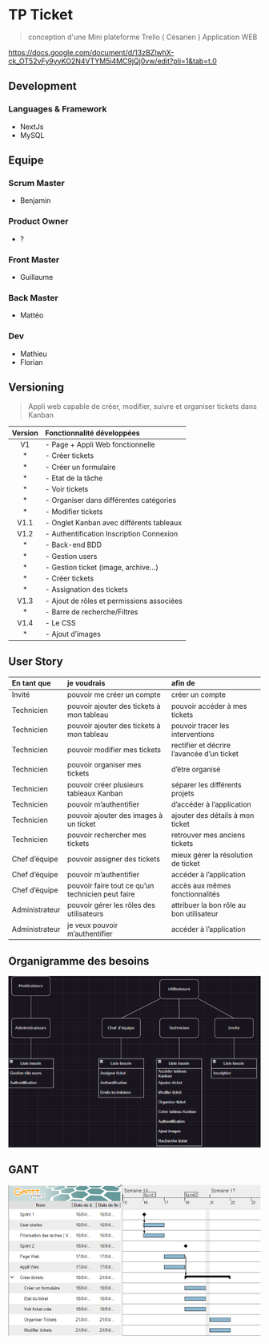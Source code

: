 # TP Ticket

> conception d'une Mini plateforme Trello ( Césarien ) Application WEB

https://docs.google.com/document/d/13zBZlwhX-ck_OT52vFy9yyKO2N4VTYM5i4MC9jQj0vw/edit?pli=1&tab=t.0

## Development

### Languages & Framework

- NextJs
- MySQL

## Equipe

### Scrum Master
 - Benjamin
### Product Owner
 - ?
### Front Master
 - Guillaume
### Back Master
 - Mattéo
### Dev
 - Mathieu
 - Florian

## Versioning

>Appli web capable de créer, modifier, suivre et organiser tickets dans Kanban 

| Version | Fonctionnalité développées |
| :---------------: |:---------------|
| V1 | - Page + Appli Web fonctionnelle |
| * | - Créer tickets | 
| * | - Créer un formulaire | 
| * | - Etat de la tâche | 
| * | - Voir tickets |
| * | - Organiser dans différentes catégories |
| * | - Modifier tickets |
| V1.1 |  - Onglet Kanban avec différents tableaux|
| V1.2 |  - Authentification Inscription Connexion
| * | - Back-end BDD |
| * |	- Gestion users |
| * |	- Gestion ticket (image, archive…) | 
| * | - Créer tickets |
| * | - Assignation des tickets |
| V1.3 | - Ajout de rôles et permissions associées |
| * | - Barre de recherche/Filtres |
| V1.4 | - Le CSS
| * | - Ajout d’images

## User Story

| En tant que  | je voudrais | afin de |
|:--|:--|:--|
| Invité | pouvoir me créer un compte | créer un compte |
| Technicien | pouvoir ajouter des tickets à mon tableau | pouvoir accéder à mes tickets |
| Technicien | pouvoir ajouter des tickets à mon tableau | pouvoir tracer les interventions  |
| Technicien | pouvoir modifier mes tickets | rectifier et décrire l’avancée d’un ticket |
| Technicien | pouvoir organiser mes tickets | d’être organisé  |
| Technicien | pouvoir créer plusieurs tableaux Kanban | séparer les différents projets |
| Technicien | pouvoir m’authentifier |  d’accéder à l’application |
| Technicien | pouvoir ajouter des images à un ticket | ajouter des détails à mon ticket |
| Technicien | pouvoir rechercher mes tickets | retrouver mes anciens tickets  |
| Chef d’équipe | pouvoir assigner des tickets  | mieux gérer la résolution de ticket |
| Chef d’équipe| pouvoir m’authentifier | accéder à l’application |
| Chef d’équipe | pouvoir faire tout ce qu’un technicien peut faire | accès aux mêmes fonctionnalités |
| Administrateur | pouvoir gérer les rôles des utilisateurs | attribuer la bon rôle au bon utilisateur |
| Administrateur | je veux pouvoir m’authentifier | accéder à l’application |

## Organigramme des besoins

![Organigramme](./image.png)

## GANT

![GANT](./gant.png)